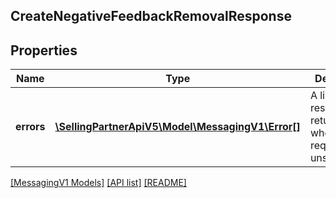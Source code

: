 ## CreateNegativeFeedbackRemovalResponse

## Properties

Name | Type | Description | Notes
------------ | ------------- | ------------- | -------------
**errors** | [**\SellingPartnerApiV5\Model\MessagingV1\Error[]**](Error.md) | A list of error responses returned when a request is unsuccessful. | [optional]

[[MessagingV1 Models]](../) [[API list]](../../Api) [[README]](../../../README.md)
